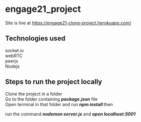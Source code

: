 # engage21_project

Site is live at https://engage21-clone-project.herokuapp.com/

## Technologies used
socket.io<br>
webRTC<br>
peerjs<br>
Nodejs<br>



## Steps to run the project locally

Clone the project in a folder<br>
Go to the folder containing <b><i>package.json</i></b> file<br>
Open terminal in that folder and run <b><i>npm install </i></b> then <br>

run the command <b><i>nodemon server.js</i></b> and <b><i>open localhost:5001</i></b>
